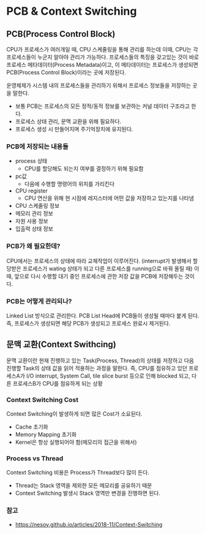 # PCB & Context Switching

## PCB(Process Control Block)
CPU가 프로세스가 여러개일 때, CPU 스케줄링을 통해 관리를 하는데 이때, CPU는 각 프로세스들이 누군지 알아야 관리가 가능하다.
프로세스들의 특징을 갖고있는 것이 바로 프로세스 메타데이터(Process Metadata)이고, 이 메타데이터는 프로세스가 생성되면 PCB(Process Control Block)이라는 곳에 저장된다.

운영체제가 시스템 내의 프로세스들을 관리하기 위해서 프로세스 정보들을 저장하는 곳을 말한다.
- 보통 PCB는 프로세스의 모든 정적/동적 정보를 보관하는 커널 데이터 구조라고 한다.
- 프로세스 상태 관리, 문맥 교환을 위해 필요하다.
- 프로세스 생성 시 만들어지며 주기억장치에 유지된다.

### PCB에 저장되는 내용들
- process 상태
    - CPU를 할당해도 되는지 여부를 결정하기 위해 필요함
- pc값
    - 다음에 수행할 명령어의 위치를 가리킨다
- CPU register
    - CPU 연산을 위해 현 시점에 레지스터에 어떤 값을 저장하고 있는지를 나타냄
- CPU 스케줄링 정보
- 메모리 관리 정보
- 자원 사용 정보
- 입출력 상태 정보

### PCB가 왜 필요한데?
CPU에서는 프로세스의 상태에 따라 교체작업이 이루어진다. (interrupt가 발생해서 할당받은 프로세스가 wating 상태가 되고 다른 프로세스를 running으로 바꿔 올릴 때)
이때, 앞으로 다시 수행할 대기 중인 프로세스에 관한 저장 값을 PCB에 저장해두는 것이다.

### PCB는 어떻게 관리되나?
Linked List 방식으로 관리한다. PCB List Head에 PCB들이 생성될 때마다 붙게 된다. 즉, 프로세스가 생성되면 해당 PCB가 생성되고 프로세스 완료시 제거된다.


## 문맥 교환(Context Swithcing)
문맥 교환이란 현재 진행하고 있는 Task(Process, Thread)의 상태를 저장하고 다음 진행할 Task의 상태 값을 읽어 적용하는 과정을 말한다.
즉, CPU를 점유하고 있던 프로세스A가 I/O interrupt, System Call, tile slice burst 등으로 인해 blocked 되고, 다른 프로세스B가 CPU를 점유하게 되는 상황

### Context Switching Cost
Context Switching이 발생하게 되면 많은 Cost가 소요된다.
- Cache 초기화
- Memory Mapping 초기화
- Kernel은 항상 실행되어야 함(메모리의 접근을 위해서)


###  Process vs Thread
Context Switching 비용은 Process가 Thread보다 많이 든다.
- Thread는 Stack 영역을 제외한 모든 메모리를 공유하기 때문
- Context Switching 발생시 Stack 영역만 변경을 진행하면 된다.


### 참고
- https://nesoy.github.io/articles/2018-11/Context-Switching